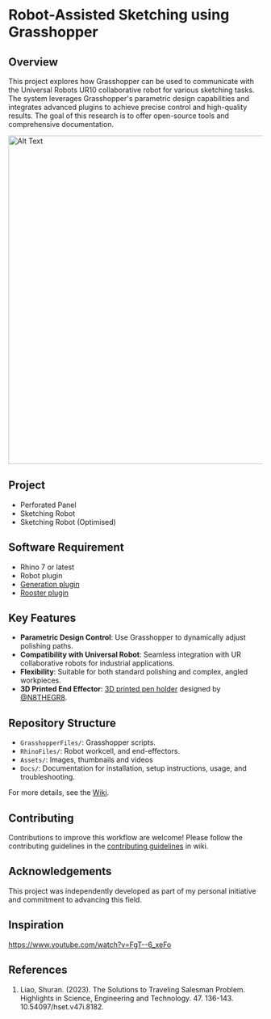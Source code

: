 # Robot-Assisted Sketching using Grasshopper

## Overview
This project explores how Grasshopper can be used to communicate with the Universal Robots UR10 collaborative robot for various sketching tasks. The system leverages Grasshopper's parametric design capabilities and integrates advanced plugins to achieve precise control and high-quality results. The goal of this research is to offer open-source tools and comprehensive documentation.

<img src="https://github.com/LoyWeiWin/Grasshopper_UR_RobotAssistedSketching/blob/main/Assets/Thumbnails/Vid_Sketching.gif" alt="Alt Text" width="650">

## Project
- Perforated Panel
- Sketching Robot
- Sketching Robot (Optimised)

## Software Requirement
- Rhino 7 or latest
- Robot plugin
- [Generation plugin](https://www.food4rhino.com/en/app/generation)
- [Rooster plugin](https://www.food4rhino.com/en/app/rooster)

## Key Features
- **Parametric Design Control**: Use Grasshopper to dynamically adjust polishing paths.
- **Compatibility with Universal Robot**: Seamless integration with UR collaborative robots for industrial applications.
- **Flexibility**: Suitable for both standard polishing and complex, angled workpieces.
- **3D Printed End Effector**: [3D printed pen holder](https://www.printables.com/model/259360-robot-spring-loaded-sharpie-end-effector-eoat-for-) designed by [@N8THEGR8](https://www.printables.com/@N8THEGR8_239577).  

## Repository Structure
- `GrasshopperFiles/`: Grasshopper scripts.
- `RhinoFiles/`: Robot workcell, and end-effectors.
- `Assets/`: Images, thumbnails and videos
- `Docs/`: Documentation for installation, setup instructions, usage, and troubleshooting.

For more details, see the [Wiki](https://github.com/LoyWeiWin/Grasshopper_UR_RobotAssistedSketching/wiki).

## Contributing
Contributions to improve this workflow are welcome! Please follow the contributing guidelines in the [contributing guidelines](https://github.com/LoyWeiWin/Grasshopper_UR_RobotAssistedSketching/wiki/05_Contributing-Guidelines) in wiki.

## Acknowledgements
This project was independently developed as part of my personal initiative and commitment to advancing this field.

## Inspiration
https://www.youtube.com/watch?v=FgT--6_xeFo


## References
1. Liao, Shuran. (2023). The Solutions to Traveling Salesman Problem. Highlights in Science, Engineering and Technology. 47. 136-143. 10.54097/hset.v47i.8182. 


